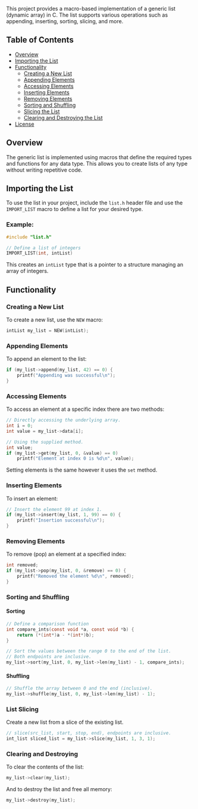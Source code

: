 This project provides a macro-based implementation of a generic list (dynamic array) in C. The list supports various operations such as appending, inserting, sorting, slicing, and more.

## Table of Contents

- [Overview](#overview)
- [Importing the List](#importing-the-list)
- [Functionality](#functionality)
  - [Creating a New List](#creating-a-new-list)
  - [Appending Elements](#appending-elements)
  - [Accessing Elements](#accessing-elements)
  - [Inserting Elements](#inserting-elements)
  - [Removing Elements](#removing-elements)
  - [Sorting and Shuffling](#sorting-and-shuffling)
  - [Slicing the List](#slicing-the-list)
  - [Clearing and Destroying the List](#clearing-and-destroying-the-list)
- [License](#license)

## Overview

The generic list is implemented using macros that define the required types and functions for any data type. This allows you to create lists of any type without writing repetitive code.

## Importing the List

To use the list in your project, include the `list.h` header file and use the `IMPORT_LIST` macro to define a list for your desired type.

### Example:

```c
#include "list.h"

// Define a list of integers
IMPORT_LIST(int, intList)
```
This creates an `intList` type that is a pointer to a structure managing an array of integers.

## Functionality
### Creating a New List
To create a new list, use the `NEW` macro:
```c
intList my_list = NEW(intList);
```

### Appending Elements
To append an element to the list:
```c
if (my_list->append(my_list, 42) == 0) {
    printf("Appending was successful\n");
}
```

### Accessing Elements
To access an element at a specific index there are two methods:
```c
// Directly accessing the underlying array.
int i = 0;
int value = my_list->data[i];

// Using the supplied method.
int value;
if (my_list->get(my_list, 0, &value) == 0)
	printf("Element at index 0 is %d\n", value);
```
Setting elements is the same however it uses the `set` method.

### Inserting Elements
To insert an element:
```c
// Insert the element 99 at index 1.
if (my_list->insert(my_list, 1, 99) == 0) {
    printf("Insertion successful\n");
}
```

### Removing Elements
To remove (pop) an element at a specified index:
```c
int removed;
if (my_list->pop(my_list, 0, &remove) == 0) {
    printf("Removed the element %d\n", removed);
}
```

### Sorting and Shuffling
#### Sorting
```c
// Define a comparison function
int compare_ints(const void *a, const void *b) {
    return (*(int*)a - *(int*)b);
}

// Sort the values between the range 0 to the end of the list. 
// Both endpoints are inclusive.
my_list->sort(my_list, 0, my_list->len(my_list) - 1, compare_ints);
```

#### Shuffling
```c
// Shuffle the array between 0 and the end (inclusive).
my_list->shuffle(my_list, 0, my_list->len(my_list) - 1);
```

### List Slicing
Create a new list from a slice of the existing list.
```c
// slice(src_list, start, stop, end), endpoints are inclusive.
int_list sliced_list = my_list->slice(my_list, 1, 3, 1);
```

### Clearing and Destroying 
To clear the contents of the list:
```c
my_list->clear(my_list);
```
And to destroy the list and free all memory:
```c
my_list->destroy(my_list);
```

